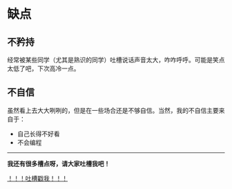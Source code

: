 # 缺点



## 不矜持



经常被某些同学（尤其是熟识的同学）吐槽说话声音太大，咋咋呼呼。可能是笑点太低了吧，下次高冷一点。





## 不自信



虽然看上去大大咧咧的，但是在一些场合还是不够自信。当然，我的不自信主要来自于：	

* 自己长得不好看
* 不会编程





---

**我还有很多槽点呀，请大家吐槽我吧！**



[！！！吐槽戳我！！！](https://www.tapechat.net/DE4BPL/4GM4K3JA)



